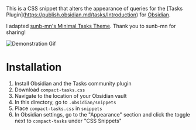 This is a CSS snippet that alters the appearance of queries for the \[Tasks Plugin](https://publish.obsidian.md/tasks/Introduction) for [Obsidian](https://obsidian.md).

I adapted [sunb-mn's Minimal Tasks Theme](https://github.com/obsidian-tasks-group/obsidian-tasks/discussions/1962). Thank you to sunb-mn for sharing!



![Demonstration Gif](https://media4.giphy.com/media/v1.Y2lkPTc5MGI3NjExZDF1dm1hYnJoMDM5NzI3cXNzb3NmNzRsdzVweThwanZzeTdoZ2xlYyZlcD12MV9pbnRlcm5hbF9naWZfYnlfaWQmY3Q9Zw/lEWeI06DRm65y1g5fx/giphy.gif)



# Installation

1. Install Obsidian and the Tasks community plugin
2. Download `compact-tasks.css`
3. Navigate to the location of your Obsidian vault
4. In this directory, go to `.obsidian/snippets`
5. Place `compact-tasks.css` in `snippets`
6. In Obsidian settings, go to the "Appearance" section and click the toggle next to `compact-tasks` under "CSS Snippets"

